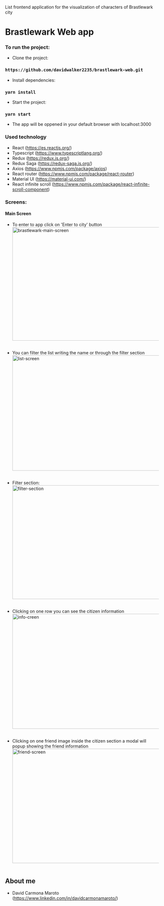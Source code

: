 List frontend application for the visualization of characters of Brastlewark city

# Brastlewark Web app

### To run the project:

* Clone the project:

### `https://github.com/davidwalker2235/brastlewark-web.git`

* Install dependencies:

### `yarn install`

* Start the project:

### `yarn start`

* The app will be oppened in your default browser with localhost:3000

### Used technology


* React (https://es.reactjs.org/)
* Typescript (https://www.typescriptlang.org/)
* Redux (https://redux.js.org/)
* Redux Saga (https://redux-saga.js.org/)
* Axios (https://www.npmjs.com/package/axios)
* React router (https://www.npmjs.com/package/react-router)
* Material UI (https://material-ui.com/)
* React infinite scroll (https://www.npmjs.com/package/react-infinite-scroll-component)

### Screens:

#### Main Screen

* To enter to app click on 'Enter to city' button </br>
<img src="https://live.staticflickr.com/65535/49766270988_4024cab072.jpg" width="500" height="371" alt="brastlewark-main-screen"></br></br>

* You can filter the list writing the name or through the filter section </br>
<img src="https://live.staticflickr.com/65535/49767132757_58f616128f.jpg" width="500" height="377" alt="list-screen"></br></br>

* Filter section: </br>
<img src="https://live.staticflickr.com/65535/49766283718_30e5057e7e.jpg" width="500" height="372" alt="filter-section"></br></br>

* Clicking on one row you can see the citizen information </br>
<img src="https://live.staticflickr.com/65535/49767132722_0db9bf3000.jpg" width="500" height="376" alt="info-creen"></br></br>

* Clicking on one friend image inside the citizen section a modal will popup showing the friend information </br>
<img src="https://live.staticflickr.com/65535/49767132692_c949b24240.jpg" width="500" height="374" alt="friend-screen"></br></br>


## About me

* David Carmona Maroto (https://www.linkedin.com/in/davidcarmonamaroto/)
